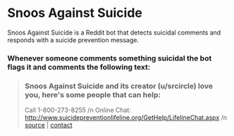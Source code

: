 # Snoos Against Suicide

Snoos Against Suicide is a Reddit bot that detects suicidal comments and responds with a suicide prevention message.

### Whenever someone comments something suicidal the bot flags it and comments the following text:

> ### Snoos Against Suicide and its creator (u/srcircle) love you, here's some people that can help:
> Call 1-800-273-8255 /n
> Online Chat: http://www.suicidepreventionlifeline.org/GetHelp/LifelineChat.aspx /n
> [source](https://gitlab.com/0xnaka/thehelperdroid/) | [contact](https://www.reddit.com/message/compose/?to=cancerous_176)
